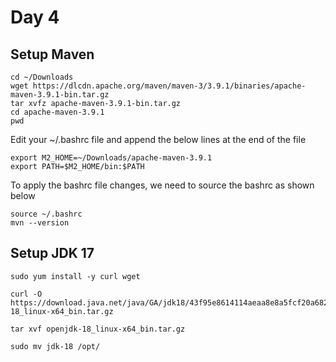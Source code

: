 # Day 4

## Setup Maven
```
cd ~/Downloads
wget https://dlcdn.apache.org/maven/maven-3/3.9.1/binaries/apache-maven-3.9.1-bin.tar.gz
tar xvfz apache-maven-3.9.1-bin.tar.gz
cd apache-maven-3.9.1
pwd
```

Edit your ~/.bashrc file and append the below lines at the end of the file
```
export M2_HOME=~/Downloads/apache-maven-3.9.1
export PATH=$M2_HOME/bin:$PATH
```

To apply the bashrc file changes, we need to source the bashrc as shown below
```
source ~/.bashrc
mvn --version
```

## Setup JDK 17
```
sudo yum install -y curl wget

curl -O https://download.java.net/java/GA/jdk18/43f95e8614114aeaa8e8a5fcf20a682d/36/GPL/openjdk-18_linux-x64_bin.tar.gz

tar xvf openjdk-18_linux-x64_bin.tar.gz

sudo mv jdk-18 /opt/
```

